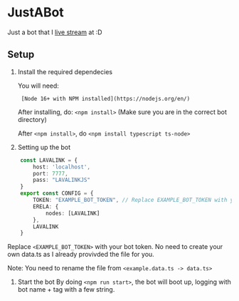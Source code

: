# JustABot
 Just a bot that I [live stream](https://twitch.tv/dmnight6) at :D

## Setup
1. Install the required dependecies

    You will need:

        [Node 16+ with NPM installed](https://nodejs.org/en/)

    After installing, do: `<npm install>` (Make sure you are in the correct bot directory)

    After `<npm install>`, do `<npm install typescript ts-node>`

1. Setting up the bot
```ts
    const LAVALINK = {
        host: 'localhost',
        port: 7777,
        pass: "LAVALINKJS"
    }
    export const CONFIG = {
        TOKEN: "EXAMPLE_BOT_TOKEN", // Replace EXAMPLE_BOT_TOKEN with your bot token.
        ERELA: {
            nodes: [LAVALINK]
        },
        LAVALINK
    }
```
Replace `<EXAMPLE_BOT_TOKEN>` with your bot token. No need to create your own data.ts as I already provivded the file for you.

Note: You need to rename the file from `<example.data.ts -> data.ts>`

1. Start the bot
By doing `<npm run start>`, the bot will boot up, logging with bot name + tag with a few string.